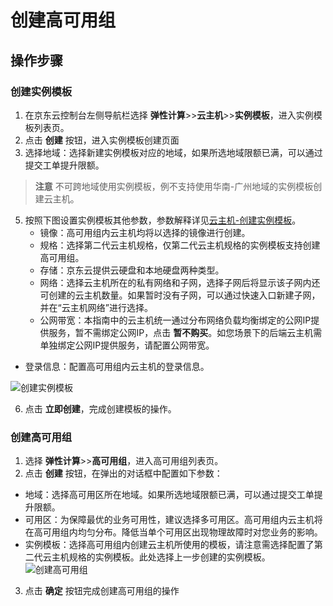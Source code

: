 
# 创建高可用组
## 操作步骤
### 创建实例模板
 1. 在京东云控制台左侧导航栏选择 **弹性计算**>>**云主机**>>**实例模板**，进入实例模板列表页。
 3. 点击 **创建** 按钮，进入实例模板创建页面
 4. 选择地域：选择新建实例模板对应的地域，如果所选地域限额已满，可以通过提交工单提升限额。
 > **注意**
 不可跨地域使用实例模板，例不支持使用华南-广州地域的实例模板创建云主机。

 5. 按照下图设置实例模板其他参数，参数解释详见[云主机-创建实例模板](http://docs.jdcloud.com/virtual-machines/create-instance-template)。
    - 镜像：高可用组内云主机均将以选择的镜像进行创建。
    - 规格：选择第二代云主机规格，仅第二代云主机规格的实例模板支持创建高可用组。
    - 存储：京东云提供云硬盘和本地硬盘两种类型。
    - 网络：选择云主机所在的私有网络和子网，选择子网后将显示该子网内还可创建的云主机数量。如果暂时没有子网，可以通过快速入口新建子网，并在“云主机网络”进行选择。
    - 公网带宽：本指南中的云主机统一通过分布网络负载均衡绑定的公网IP提供服务，暂不需绑定公网IP，点击 **暂不购买**。如您场景下的后端云主机需单独绑定公网IP提供服务，请配置公网带宽。
   - 登录信息：配置高可用组内云主机的登录信息。
   
![创建实例模板](../../../../image/Networking/DNLB/XXX.png)

 6. 点击 **立即创建**，完成创建模板的操作。
### 创建高可用组
 1. 选择 **弹性计算**>>**高可用组**，进入高可用组列表页。
 3. 点击 **创建** 按钮，在弹出的对话框中配置如下参数：
 - 地域：选择高可用区所在地域。如果所选地域限额已满，可以通过提交工单提升限额。
 - 可用区：为保障最优的业务可用性，建议选择多可用区。高可用组内云主机将在高可用组内均匀分布。降低当单个可用区出现物理故障时对您业务的影响。
- 实例模板：选择高可用组内创建云主机所使用的模板，请注意需选择配置了第二代云主机规格的实例模板。此处选择上一步创建的实例模板。
 ![创建高可用组](../../../../image/Networking/DNLB/XXX.png)
 3. 点击 **确定** 按钮完成创建高可用组的操作


